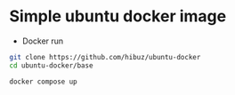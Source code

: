# Simple ubuntu docker image
- Docker run
``` bash
git clone https://github.com/hibuz/ubuntu-docker
cd ubuntu-docker/base

docker compose up
```